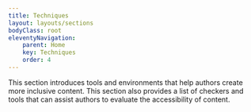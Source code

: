 ```yaml
---
title: Techniques
layout: layouts/sections
bodyClass: root
eleventyNavigation:
    parent: Home
    key: Techniques
    order: 4
---
```


This section introduces tools and environments that help authors create more inclusive content. This section also
provides a list of checkers and tools that can assist authors to evaluate the accessibility of content.
